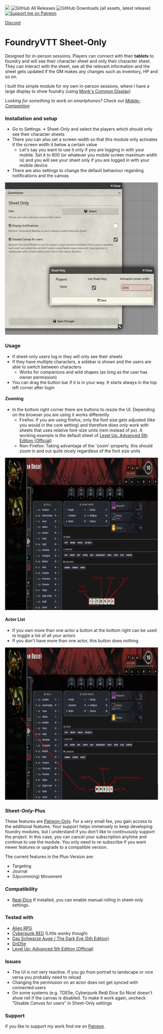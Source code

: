 ![](https://img.shields.io/badge/Foundry-v12-informational) 
![GitHub All Releases](https://img.shields.io/github/downloads/Syrious/foundryvtt-sheet-only/total?label=Downloads+Total) 
![GitHub Downloads (all assets, latest release)](https://img.shields.io/github/downloads/Syrious/foundryvtt-sheet-only/latest/total?label=Downloads+Latest)
[![Support me on Patreon](https://img.shields.io/endpoint.svg?url=https%3A%2F%2Fshieldsio-patreon.vercel.app%2Fapi%3Fusername%3DSyriousWorkshop%26type%3Dpatrons&style=flat)](https://patreon.com/SyriousWorkshop)

[Discord](https://discord.gg/VMqndcyUGS)

# FoundryVTT Sheet-Only
Designed for in-person sessions. Players can connect with their **tablets** to foundry and will see their character sheet and only their character sheet.
They can interact with the sheet, see all the relevant information and the sheet gets updated if the GM makes any changes such as inventory, HP and so on.

I built this simple module for my own in-person sessions, where I have a large display to show foundry (using [Monk's Common Display](https://github.com/ironmonk88/monks-common-display))

*Looking for something to work on smartphones? Check out [Mobile-Compantion](https://github.com/Syrious/foundryvtt-mobile-companion)*

### Installation and setup
* Go to Settings -> Sheet-Only and select the players which should only see their character sheets
* There you can also set a screen-width so that this module only activates if the screen width it below a certain value
  * Let's say you want to use it only if you are logging in with your mobile. Set it to 800 (or whatever you mobile screen maximum width is) and you will see your sheet only if you are logged in with your mobile device
* There are also settings to change the default behaviour regarding notifications and the canvas

<img alt="setup.png" height="500" src="setup.png"/>

### Usage
* If sheet-only users log in they will only see their sheets
* If they have multiple characters, a sidebar is shown and the users are able to switch between characters
  * Works for companions and wild shapes (as long as the user has owner permission)
* You can drag the button bar if it is in your way. It starts always in the top left corner after login

#### Zooming
* In the bottom right corner there are buttons to resize the UI. Depending on the browser you are using it works differently
  * Firefox: If you are using firefox, only the font size gets adjusted (like you would in the core setting) and therefore does only work with sheets that uses relative font-size units (rem instead of px). A working example is the default sheet of [Level Up: Advanced 5th Edition (Official)](https://foundryvtt.com/packages/a5e)
  * Non-Firefox: Taking advantage of the 'zoom'-property, this should zoom in and out quite nicely regardless of the font size units

<img alt="example1.png" height="500" src="example2.png"/>

#### Actor List
* If you own more than one actor a button at the bottom right can be used to toggle a list of all your actors
* If you don't have more than one actor, this button does nothing

<img alt="example2.png" height="500" src="example1.png"/>

### Sheet-Only-Plus
These features are [Patreon-Only](https://www.patreon.com/SyriousWorkshop). For a very small fee, you gain access to the additional features. 
Your support helps immensely to keep developing foundry modules, but I understand if you don't like to continuously support the project. In this case, you can cancel your subscription anytime and continue to use the module. You only need to re-subscribe if you want newer features or upgrade to a compatible version. 

The current features in the Plus-Version are:
* Targeting
* Journal
* (Upcomming) Movement

### Compatibility
* [Real-Dice](https://foundryvtt.com/packages/real-dice) If installed, you can enable manual rolling in sheet-only settings.

### Tested with
- [Alien RPG](https://foundryvtt.com/packages/alienrpg)
- [Cyberpunk RED](https://foundryvtt.com/packages/cyberpunk-red-core) (Little wonky though)
- [Das Schwarze Auge / The Dark Eye (5th Edition)](https://foundryvtt.com/packages/dsa5)
- [DnD5e](https://foundryvtt.com/packages/dnd5e)
- [Level Up: Advanced 5th Edition (Official)](https://foundryvtt.com/packages/a5e)

### Issues
* The UI is not very reactive. If you go from portrait to landscape or vice versa you probably need to reload
* Changing the permission on an actor does not get synced with connected users
* On some systems (e.g. TDE5e, Cyberpunk Red) Dice So Nice! doesn't show roll if the canvas is disabled. To make it work again, uncheck "Disable Canvas for users" in Sheet-Only settings  

### Support
If you like to support my work find me on [Patreon](https://www.patreon.com/SyriousWorkshop).

